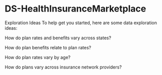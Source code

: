 # DS-HealthInsuranceMarketplace

Exploration Ideas
To help get you started, here are some data exploration ideas:

How do plan rates and benefits vary across states?

How do plan benefits relate to plan rates?

How do plan rates vary by age?

How do plans vary across insurance network providers?


